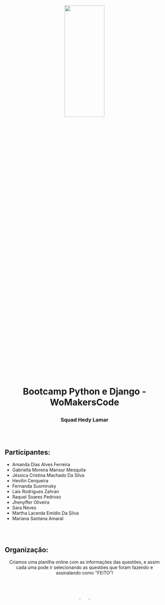 <h1 align="center">
    
<p align="center">
<img src= "https://www.phpit.com.br/storage/2017/10/womakers.jpg" width="50%" height="30%"/>


<p align="center"><b> Bootcamp Python e Django - WoMakersCode </b> <p>
    
<h3 align="center"><b>Squad Hedy Lamar</b> </h3>



<br>
<br>

## Participantes:
- Amanda Dias Alves Ferreira
- Gabriella Moreira Mansur Mesquita
- Jéssica Cristina Machado Da Silva
- Hevilin Cerqueira
- Fernanda Suominsky
- Lais Rodrigues Zahran
- Raquel Soares Pedroso
- Jhenyffer Oliveira
- Sara Neves
- Martha Lacerda Emidio Da Silva
- Mariana Santana Amaral


<br>
<br>

## Organização:
<p align="center"> Criamos uma planilha online com as informações das questões, e assim cada uma pode ir selecionando as questões que foram fazendo e assinalando como "FEITO"!</p>


<br>
<br>

<p align="center">
<img src= "https://camo.githubusercontent.com/5e5394c1ce29cd5c7145dc22da68a6fd70a07bb9b26e5d5f459277e972431880/68747470733a2f2f63646e2e6a7364656c6976722e6e65742f67682f64657669636f6e732f64657669636f6e2f69636f6e732f707974686f6e2f707974686f6e2d6f726967696e616c2d776f72646d61726b2e737667" width="5%" height="1%"/>
<img src= "https://camo.githubusercontent.com/37f287da1b98269c0e373661a9087415c0e4fab6291f53bddc3310ab52e65172/68747470733a2f2f63646e2e6a7364656c6976722e6e65742f67682f64657669636f6e732f64657669636f6e2f69636f6e732f646a616e676f2f646a616e676f2d706c61696e2d776f72646d61726b2e737667" width="5%" height="1%"/>
</p>
